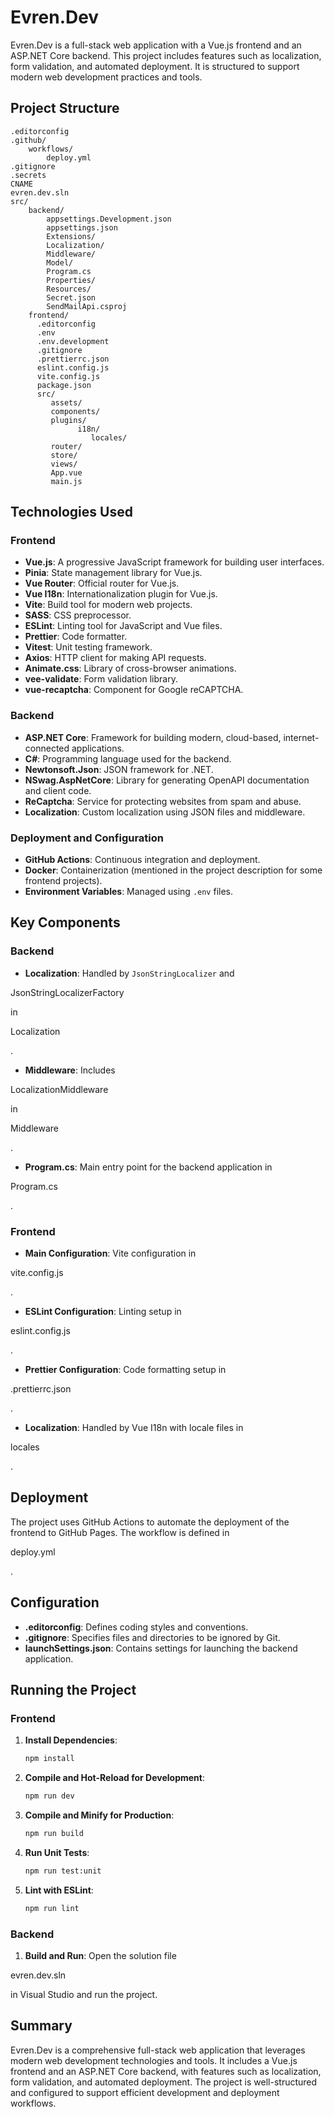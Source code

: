 # Evren.Dev

Evren.Dev is a full-stack web application with a Vue.js frontend and an ASP.NET Core backend. This project includes features such as localization, form validation, and automated deployment. It is structured to support modern web development practices and tools.

## Project Structure

```
.editorconfig
.github/
	workflows/
		deploy.yml
.gitignore
.secrets
CNAME
evren.dev.sln
src/
	backend/
		appsettings.Development.json
		appsettings.json
		Extensions/
		Localization/
		Middleware/
		Model/
		Program.cs
		Properties/
		Resources/
		Secret.json
		SendMailApi.csproj
	frontend/
      .editorconfig
      .env
      .env.development
      .gitignore
      .prettierrc.json
      eslint.config.js
      vite.config.js
      package.json
      src/
         assets/
         components/
         plugins/
               i18n/
                  locales/
         router/
         store/
         views/
         App.vue
         main.js
```

## Technologies Used

### Frontend

- **Vue.js**: A progressive JavaScript framework for building user interfaces.
- **Pinia**: State management library for Vue.js.
- **Vue Router**: Official router for Vue.js.
- **Vue I18n**: Internationalization plugin for Vue.js.
- **Vite**: Build tool for modern web projects.
- **SASS**: CSS preprocessor.
- **ESLint**: Linting tool for JavaScript and Vue files.
- **Prettier**: Code formatter.
- **Vitest**: Unit testing framework.
- **Axios**: HTTP client for making API requests.
- **Animate.css**: Library of cross-browser animations.
- **vee-validate**: Form validation library.
- **vue-recaptcha**: Component for Google reCAPTCHA.

### Backend

- **ASP.NET Core**: Framework for building modern, cloud-based, internet-connected applications.
- **C#**: Programming language used for the backend.
- **Newtonsoft.Json**: JSON framework for .NET.
- **NSwag.AspNetCore**: Library for generating OpenAPI documentation and client code.
- **ReCaptcha**: Service for protecting websites from spam and abuse.
- **Localization**: Custom localization using JSON files and middleware.

### Deployment and Configuration

- **GitHub Actions**: Continuous integration and deployment.
- **Docker**: Containerization (mentioned in the project description for some frontend projects).
- **Environment Variables**: Managed using `.env` files.

## Key Components

### Backend

- **Localization**: Handled by `JsonStringLocalizer` and

JsonStringLocalizerFactory

in

Localization

.

- **Middleware**: Includes

LocalizationMiddleware

in

Middleware

.

- **Program.cs**: Main entry point for the backend application in

Program.cs

.

### Frontend

- **Main Configuration**: Vite configuration in

vite.config.js

.

- **ESLint Configuration**: Linting setup in

eslint.config.js

.

- **Prettier Configuration**: Code formatting setup in

.prettierrc.json

.

- **Localization**: Handled by Vue I18n with locale files in

locales

.

## Deployment

The project uses GitHub Actions to automate the deployment of the frontend to GitHub Pages. The workflow is defined in

deploy.yml

.

## Configuration

- **.editorconfig**: Defines coding styles and conventions.
- **.gitignore**: Specifies files and directories to be ignored by Git.
- **launchSettings.json**: Contains settings for launching the backend application.

## Running the Project

### Frontend

1. **Install Dependencies**:

   ```sh
   npm install
   ```

2. **Compile and Hot-Reload for Development**:

   ```sh
   npm run dev
   ```

3. **Compile and Minify for Production**:

   ```sh
   npm run build
   ```

4. **Run Unit Tests**:

   ```sh
   npm run test:unit
   ```

5. **Lint with ESLint**:
   ```sh
   npm run lint
   ```

### Backend

1. **Build and Run**:
   Open the solution file

evren.dev.sln

in Visual Studio and run the project.

## Summary

Evren.Dev is a comprehensive full-stack web application that leverages modern web development technologies and tools. It includes a Vue.js frontend and an ASP.NET Core backend, with features such as localization, form validation, and automated deployment. The project is well-structured and configured to support efficient development and deployment workflows.
